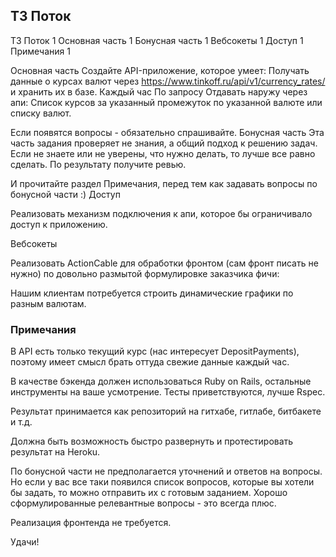## ТЗ Поток

ТЗ Поток	1
Основная часть	1
Бонусная часть	1
Вебсокеты	1
Доступ	1
Примечания	1

Основная часть
Создайте API-приложение, которое умеет:
Получать данные о курсах валют через https://www.tinkoff.ru/api/v1/currency_rates/ и хранить их в базе.
Каждый час
По запросу
Отдавать наружу через апи:
Список курсов за указанный промежуток по указанной валюте или списку валют.


Если появятся вопросы - обязательно спрашивайте.
Бонусная часть
Эта часть задания проверяет не знания, а общий подход к решению задач. Если не знаете или не уверены, что нужно делать, то лучше все равно сделать. По результату получите ревью.


И прочитайте раздел Примечания, перед тем как задавать вопросы по бонусной части :)
Доступ

Реализовать механизм подключения к апи, которое бы ограничивало доступ к приложению.

Вебсокеты

Реализовать ActionCable для обработки фронтом (сам фронт писать не нужно) по довольно размытой формулировке заказчика фичи:

Нашим клиентам потребуется строить динамические графики по разным валютам.

### Примечания

В API есть только текущий курс (нас интересует DepositPayments), поэтому имеет смысл брать оттуда свежие данные каждый час.

В качестве бэкенда должен использоваться Ruby on Rails, остальные инструменты на ваше усмотрение. Тесты приветствуются, лучше Rspec.

Результат принимается как репозиторий на гитхабе, гитлабе, битбакете и т.д.

Должна быть возможность быстро развернуть и протестировать результат на Heroku.

По бонусной части не предполагается уточнений и ответов на вопросы. Но если у вас все таки появился список вопросов, которые вы хотели бы задать, то можно отправить их с готовым заданием. Хорошо сформулированные релевантные вопросы - это всегда плюс.

Реализация фронтенда не требуется.


Удачи!

